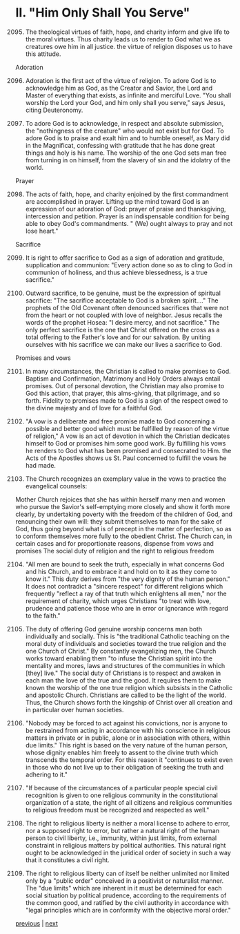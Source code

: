 # II. "Him Only Shall You Serve"

2095. The theological virtues of faith, hope, and charity inform and give life to the moral virtues. Thus charity leads us to render to God what we as creatures owe him in all justice. the virtue of religion disposes us to have this attitude.

Adoration

2096. Adoration is the first act of the virtue of religion. To adore God is to acknowledge him as God, as the Creator and Savior, the Lord and Master of everything that exists, as infinite and merciful Love. "You shall worship the Lord your God, and him only shall you serve," says Jesus, citing Deuteronomy.

2097. To adore God is to acknowledge, in respect and absolute submission, the "nothingness of the creature" who would not exist but for God. To adore God is to praise and exalt him and to humble oneself, as Mary did in the Magnificat, confessing with gratitude that he has done great things and holy is his name. The worship of the one God sets man free from turning in on himself, from the slavery of sin and the idolatry of the world.

Prayer

2098. The acts of faith, hope, and charity enjoined by the first commandment are accomplished in prayer. Lifting up the mind toward God is an expression of our adoration of God: prayer of praise and thanksgiving, intercession and petition. Prayer is an indispensable condition for being able to obey God's commandments. " (We) ought always to pray and not lose heart."

Sacrifice

2099. It is right to offer sacrifice to God as a sign of adoration and gratitude, supplication and communion: "Every action done so as to cling to God in communion of holiness, and thus achieve blessedness, is a true sacrifice."

2100. Outward sacrifice, to be genuine, must be the expression of spiritual sacrifice: "The sacrifice acceptable to God is a broken spirit...." The prophets of the Old Covenant often denounced sacrifices that were not from the heart or not coupled with love of neighbor. Jesus recalls the words of the prophet Hosea: "I desire mercy, and not sacrifice." The only perfect sacrifice is the one that Christ offered on the cross as a total offering to the Father's love and for our salvation. By uniting ourselves with his sacrifice we can make our lives a sacrifice to God.

Promises and vows

2101. In many circumstances, the Christian is called to make promises to God. Baptism and Confirmation, Matrimony and Holy Orders always entail promises. Out of personal devotion, the Christian may also promise to God this action, that prayer, this alms-giving, that pilgrimage, and so forth. Fidelity to promises made to God is a sign of the respect owed to the divine majesty and of love for a faithful God.

2102. "A vow is a deliberate and free promise made to God concerning a possible and better good which must be fulfilled by reason of the virtue of religion," A vow is an act of devotion in which the Christian dedicates himself to God or promises him some good work. By fulfilling his vows he renders to God what has been promised and consecrated to Him. the Acts of the Apostles shows us St. Paul concerned to fulfill the vows he had made.

2103. The Church recognizes an exemplary value in the vows to practice the evangelical counsels:

Mother Church rejoices that she has within herself many men and women who pursue the Savior's self-emptying more closely and show it forth more clearly, by undertaking poverty with the freedom of the children of God, and renouncing their own will: they submit themselves to man for the sake of God, thus going beyond what is of precept in the matter of perfection, so as to conform themselves more fully to the obedient Christ. The Church can, in certain cases and for proportionate reasons, dispense from vows and promises The social duty of religion and the right to religious freedom

2104. "All men are bound to seek the truth, especially in what concerns God and his Church, and to embrace it and hold on to it as they come to know it." This duty derives from "the very dignity of the human person." It does not contradict a "sincere respect" for different religions which frequently "reflect a ray of that truth which enlightens all men," nor the requirement of charity, which urges Christians "to treat with love, prudence and patience those who are in error or ignorance with regard to the faith."

2105. The duty of offering God genuine worship concerns man both individually and socially. This is "the traditional Catholic teaching on the moral duty of individuals and societies toward the true religion and the one Church of Christ." By constantly evangelizing men, the Church works toward enabling them "to infuse the Christian spirit into the mentality and mores, laws and structures of the communities in which [they] live." The social duty of Christians is to respect and awaken in each man the love of the true and the good. It requires them to make known the worship of the one true religion which subsists in the Catholic and apostolic Church. Christians are called to be the light of the world. Thus, the Church shows forth the kingship of Christ over all creation and in particular over human societies.

2106. "Nobody may be forced to act against his convictions, nor is anyone to be restrained from acting in accordance with his conscience in religious matters in private or in public, alone or in association with others, within due limits." This right is based on the very nature of the human person, whose dignity enables him freely to assent to the divine truth which transcends the temporal order. For this reason it "continues to exist even in those who do not live up to their obligation of seeking the truth and adhering to it."

2107. "If because of the circumstances of a particular people special civil recognition is given to one religious community in the constitutional organization of a state, the right of all citizens and religious communities to religious freedom must be recognized and respected as well."

2108. The right to religious liberty is neither a moral license to adhere to error, nor a supposed right to error, but rather a natural right of the human person to civil liberty, i.e., immunity, within just limits, from external constraint in religious matters by political authorities. This natural right ought to be acknowledged in the juridical order of society in such a way that it constitutes a civil right.

2109. The right to religious liberty can of itself be neither unlimited nor limited only by a "public order" conceived in a positivist or naturalist manner. The "due limits" which are inherent in it must be determined for each social situation by political prudence, according to the requirements of the common good, and ratified by the civil authority in accordance with "legal principles which are in conformity with the objective moral order."

[previous](https://github.com/Tenari/non-fiction/blob/master/catechism/__P7C.md) | [next](https://github.com/Tenari/non-fiction/blob/master/catechism/__P7E.md)